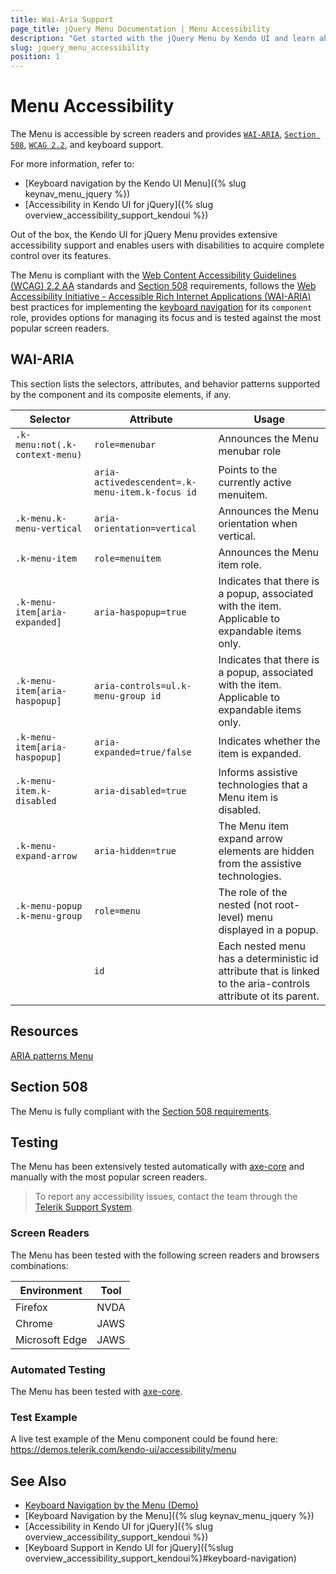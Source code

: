 ```yaml
---
title: Wai-Aria Support
page_title: jQuery Menu Documentation | Menu Accessibility
description: "Get started with the jQuery Menu by Kendo UI and learn about its accessibility support for WAI-ARIA, Section 508, and WCAG 2.2."
slug: jquery_menu_accessibility
position: 1
---
```


# Menu Accessibility

The Menu is accessible by screen readers and provides [`WAI-ARIA`](https://www.w3.org/WAI/ARIA/apg/), [`Section 508`](https://www.section508.gov/), [`WCAG 2.2`](https://www.w3.org/TR/WCAG22/), and keyboard support.

For more information, refer to:
* [Keyboard navigation by the Kendo UI Menu]({% slug keynav_menu_jquery %})
* [Accessibility in Kendo UI for jQuery]({% slug overview_accessibility_support_kendoui %})




Out of the box, the Kendo UI for jQuery Menu provides extensive accessibility support and enables users with disabilities to acquire complete control over its features.


The Menu is compliant with the [Web Content Accessibility Guidelines (WCAG) 2.2 AA](https://www.w3.org/TR/WCAG22/) standards and [Section 508](https://www.section508.gov/) requirements, follows the [Web Accessibility Initiative - Accessible Rich Internet Applications (WAI-ARIA)](https://www.w3.org/WAI/ARIA/apg/) best practices for implementing the [keyboard navigation](#keyboard-navigation) for its `component` role, provides options for managing its focus and is tested against the most popular screen readers.

## WAI-ARIA


This section lists the selectors, attributes, and behavior patterns supported by the component and its composite elements, if any.

| Selector | Attribute | Usage |
| -------- | --------- | ----- |
| `.k-menu:not(.k-context-menu)` | `role=menubar` | Announces the Menu menubar role |
|  | `aria-activedescendent=.k-menu-item.k-focus id` | Points to the currently active menuitem. |
| `.k-menu.k-menu-vertical` | `aria-orientation=vertical` | Announces the Menu orientation when vertical. |
| `.k-menu-item` | `role=menuitem` | Announces the Menu item role. |
| `.k-menu-item[aria-expanded]` | `aria-haspopup=true` | Indicates that there is a popup, associated with the item. Applicable to expandable items only. |
| `.k-menu-item[aria-haspopup]` | `aria-controls=ul.k-menu-group id` | Indicates that there is a popup, associated with the item. Applicable to expandable items only. |
| `.k-menu-item[aria-haspopup]` | `aria-expanded=true/false` | Indicates whether the item is expanded. |
| `.k-menu-item.k-disabled` | `aria-disabled=true` | Informs assistive technologies that a Menu item is disabled. |
| `.k-menu-expand-arrow` | `aria-hidden=true` | The Menu item expand arrow elements are hidden from the assistive technologies. |
| `.k-menu-popup .k-menu-group` | `role=menu` | The role of the nested (not root-level) menu displayed in a popup. |
|  | `id` | Each nested menu has a deterministic id attribute that is linked to the aria-controls attribute ot its parent. |

## Resources

[ARIA patterns Menu](https://www.w3.org/WAI/ARIA/apg/patterns/menu/)

## Section 508


The Menu is fully compliant with the [Section 508 requirements](http://www.section508.gov/).

## Testing


The Menu has been extensively tested automatically with [axe-core](https://github.com/dequelabs/axe-core) and manually with the most popular screen readers.

> To report any accessibility issues, contact the team through the [Telerik Support System](https://www.telerik.com/account/support-center).

### Screen Readers


The Menu has been tested with the following screen readers and browsers combinations:

| Environment | Tool |
| ----------- | ---- |
| Firefox | NVDA |
| Chrome | JAWS |
| Microsoft Edge | JAWS |



### Automated Testing

The Menu has been tested with [axe-core](https://github.com/dequelabs/axe-core).

### Test Example

A live test example of the Menu component could be found here: https://demos.telerik.com/kendo-ui/accessibility/menu

## See Also

* [Keyboard Navigation by the Menu (Demo)](https://demos.telerik.com/kendo-ui/menu/keyboard-navigation)
* [Keyboard Navigation by the Menu]({% slug keynav_menu_jquery %})
* [Accessibility in Kendo UI for jQuery]({% slug overview_accessibility_support_kendoui %})
* [Keyboard Support in Kendo UI for jQuery]({%slug overview_accessibility_support_kendoui%}#keyboard-navigation)